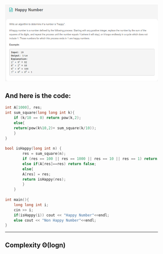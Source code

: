 ## ![](/Archive/images/Leetcode_Day2.png)

## And here is the code:

```C++
int A[1000], res;
int sum_square(long long int k){
    if (k/10 == 0) return pow(k,2);
    else{
    return(pow(k%10,2)+ sum_square(k/10));
    }
}

bool isHappy(long int n) {
        res = sum_square(n);
        if (res == 100 || res == 1000 || res == 10 || res == 1) return true;
        else if(A[res]==res) return false;
        else{
        A[res] = res;
        return isHappy(res);
        }
    }

int main(){
    long long int i;
    cin >> i;
    if(isHappy(i)) cout << "Happy Number"<<endl;
    else cout << "Non Happy Number"<<endl;
}

```

---

## Complexity Θ(logn)
